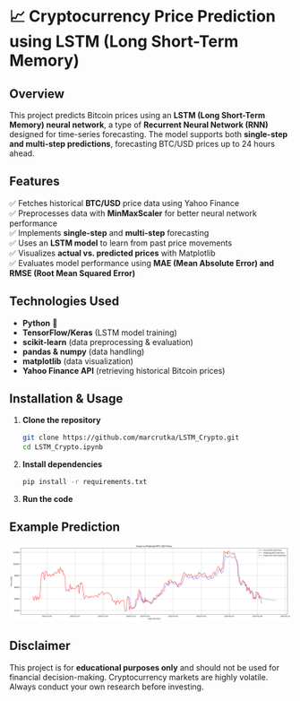# 📈 Cryptocurrency Price Prediction using LSTM (Long Short-Term Memory)

## Overview
This project predicts Bitcoin prices using an **LSTM (Long Short-Term Memory) neural network**, a type of **Recurrent Neural Network (RNN)** designed for time-series forecasting. The model supports both **single-step and multi-step predictions**, forecasting BTC/USD prices up to 24 hours ahead.

## Features
✅ Fetches historical **BTC/USD** price data using Yahoo Finance  
✅ Preprocesses data with **MinMaxScaler** for better neural network performance  
✅ Implements **single-step** and **multi-step** forecasting  
✅ Uses an **LSTM model** to learn from past price movements  
✅ Visualizes **actual vs. predicted prices** with Matplotlib  
✅ Evaluates model performance using **MAE (Mean Absolute Error) and RMSE (Root Mean Squared Error)**  

## Technologies Used
- **Python** 🐍
- **TensorFlow/Keras** (LSTM model training)
- **scikit-learn** (data preprocessing & evaluation)
- **pandas & numpy** (data handling)
- **matplotlib** (data visualization)
- **Yahoo Finance API** (retrieving historical Bitcoin prices)

## Installation & Usage
1. **Clone the repository**
   ```bash
   git clone https://github.com/marcrutka/LSTM_Crypto.git
   cd LSTM_Crypto.ipynb
   ```
2. **Install dependencies**
   ```bash
   pip install -r requirements.txt
   ```
3. **Run the code**


## Example Prediction
![Predicted vs Actual](LTSM_picture.png)

## Disclaimer
This project is for **educational purposes only** and should not be used for financial decision-making. Cryptocurrency markets are highly volatile. Always conduct your own research before investing.



